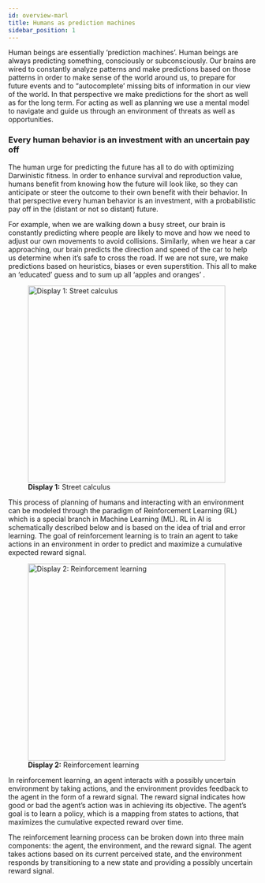 ```yaml
---
id: overview-marl
title: Humans as prediction machines
sidebar_position: 1
---
```


Human beings are essentially ‘prediction machines’. Human beings are always predicting something, consciously or subconsciously. Our brains are wired to constantly analyze patterns and make predictions based on those patterns in order to make sense of the world around us, to prepare for future events and to “autocomplete’ missing bits of information in our view of the world. In that perspective we make predictions for the short as well as for the long term. For acting as well as planning we use a mental model to navigate and guide us through an environment of threats as well as opportunities.

### Every human behavior is an investment with an uncertain pay off
The human urge for predicting the future has all to do with optimizing Darwinistic fitness. In order to enhance survival and reproduction value, humans benefit from knowing how the future will look like, so they can anticipate or steer the outcome to their own benefit with their behavior. In that perspective every human behavior is an investment, with a probabilistic pay off in the (distant or not so distant) future.

For example, when we are walking down a busy street, our brain is constantly predicting where people are likely to move and how we need to adjust our own movements to avoid collisions. Similarly, when we hear a car approaching, our brain predicts the direction and speed of the car to help us determine when it’s safe to cross the road. If we are not sure, we make predictions based on heuristics, biases or even superstition. This all to make an ‘educated’ guess and to sum up all ‘apples and oranges’ .


<figure style={{ textAlign: 'center' }}>
  <img src="/img/human-behavior-patterns/predicting/display-1.jpg" alt="Display 1: Street calculus" width="400" />
  <figcaption><strong>Display 1:</strong> Street calculus</figcaption>
</figure>

This process of planning of humans and interacting with an environment can be modeled through the paradigm of Reinforcement Learning (RL) which is a special branch in Machine Learning (ML). RL in AI is schematically described below and is based on the idea of trial and error learning. The goal of reinforcement learning is to train an agent to take actions in an environment in order to predict and maximize a cumulative expected reward signal.

<figure style={{ textAlign: 'center' }}>
  <img src="/img/human-behavior-patterns/predicting/display-2.jpg" alt="Display 2: Reinforcement learning" width="400" />
  <figcaption><strong>Display 2:</strong> Reinforcement learning</figcaption>
</figure>

In reinforcement learning, an agent interacts with a possibly uncertain environment by taking actions, and the environment provides feedback to the agent in the form of a reward signal. The reward signal indicates how good or bad the agent’s action was in achieving its objective. The agent’s goal is to learn a policy, which is a mapping from states to actions, that maximizes the cumulative expected reward over time.

The reinforcement learning process can be broken down into three main components: the agent, the environment, and the reward signal. The agent takes actions based on its current perceived state, and the environment responds by transitioning to a new state and providing a possibly uncertain reward signal.